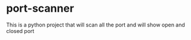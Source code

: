 # port-scanner
This is a python project that will scan all the port and will show open and closed port 

